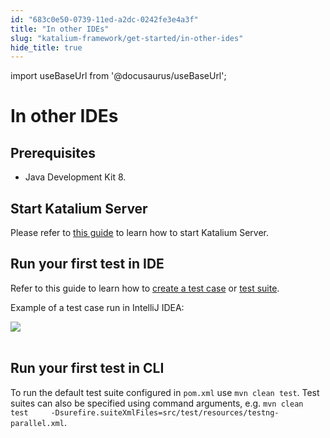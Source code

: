 ```yaml
---
id: "683c0e50-0739-11ed-a2dc-0242fe3e4a3f"
title: "In other IDEs"
slug: "katalium-framework/get-started/in-other-ides"
hide_title: true
---
```

import useBaseUrl from '@docusaurus/useBaseUrl';

    

# <a id="id_katalium-framework-get-started-other-ides" class="anchor_top_offset"/><a id="ariaid-title1" class="anchor_top_offset"/>In other IDEs

    
    
  
    

## <a id="id_1" class="anchor_top_offset"/>Prerequisites

    
      
<ul xmlns="http://www.w3.org/1999/xhtml" className="ul">   <li className="li">Java Development Kit 8.</li> </ul> 
    
  
    

## <a id="id_2" class="anchor_top_offset"/>Start Katalium Server

    
      
<p xmlns="http://www.w3.org/1999/xhtml" className="p">Please refer to <a className="xref" href="/docs/katalium-server/get-started">this     guide</a> to learn how to start Katalium Server.</p> 
    
  
    

## <a id="id_3" class="anchor_top_offset"/>Run your first test in IDE

    
      
<p xmlns="http://www.w3.org/1999/xhtml" className="p">Refer to this guide to learn how to <a className="xref" href="/docs/katalium-framework/create-a-test-case">create     a test case</a> or <a className="xref" href="/docs/katalium-framework/create-a-test-suite">test     suite</a>.</p> 
      
<p xmlns="http://www.w3.org/1999/xhtml" className="p">Example of a test case run in IntelliJ IDEA:</p> 
      
<p xmlns="http://www.w3.org/1999/xhtml" className="p">   <img className="image" src={useBaseUrl("https://github.com/katalon-studio/docs-images/raw/master/katalium-framework/docs/katalium-framework-get-started-other-ides/run-test-ide.png")} /><br /><br /> </p> 
    
  

## <a id="id_4" class="anchor_top_offset"/>Run your first test in CLI

<p xmlns="http://www.w3.org/1999/xhtml" className="p">To run the default test suite configured in <code className="ph codeph">pom.xml</code>   use <code className="ph codeph">mvn clean test</code>. Test suites can also be specified   using command arguments, e.g. <code className="ph codeph">mvn clean test     -Dsurefire.suiteXmlFiles=src/test/resources/testng-parallel.xml</code>.</p> 
